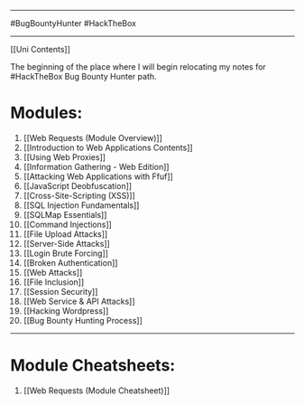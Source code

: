 
---

#BugBountyHunter
#HackTheBox

---
[[Uni Contents]]

The beginning of the place where I will begin relocating my notes for #HackTheBox Bug Bounty Hunter path.
# Modules:
1) [[Web Requests (Module Overview)]]
2) [[Introduction to Web Applications Contents]]
3) [[Using Web Proxies]]
4) [[Information Gathering - Web Edition]]
5) [[Attacking Web Applications with Ffuf]]
6) [[JavaScript Deobfuscation]]
7) [[Cross-Site-Scripting (XSS)]]
8) [[SQL Injection Fundamentals]]
9) [[SQLMap Essentials]]
10) [[Command Injections]]
11) [[File Upload Attacks]]
12) [[Server-Side Attacks]]
13) [[Login Brute Forcing]]
14) [[Broken Authentication]]
15) [[Web Attacks]]
16) [[File Inclusion]]
17) [[Session Security]]
18) [[Web Service & API Attacks]]
19) [[Hacking Wordpress]]
20) [[Bug Bounty Hunting Process]]

---
# Module Cheatsheets:
1) [[Web Requests (Module Cheatsheet)]]